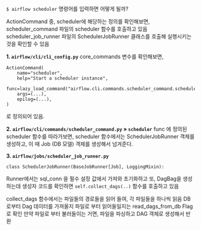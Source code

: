 `$ airflow scheduler` 명령어를 입력하면 어떻게 될까?

ActionCommand 중, scheduler에 해당하는 정의를 확인해보면,
scheduler_command 파일의 scheduler 함수를 호출하고 있음
scheduler_job_runner 파일의 SchedulerJobRunner 클래스를 호출해 실행시키는 것을 확인할 수 있음

**1. `airflow/cli/cli_config.py`**
core_commands 변수를 확인해보면,

```
ActionCommand(
    name="scheduler",
    help="Start a scheduler instance",
    func=lazy_load_command("airflow.cli.commands.scheduler_command.scheduler"),
    args=(...),
    epilog=(...),
)
```

로 정의되어 있음. 

**2. `airflow/cli/commands/scheduler_command.py` » `scheduler`**
func 에 정의된 scheduler 함수를 따라가보면, scheduler 함수에서는 SchedulerJobRunner 객체를 생성하고, 이 때 Job (DB 모델) 객체를 생성해서 넘겨준다.


**3. `airflow/jobs/scheduler_job_runner.py`**

```
class SchedulerJobRunner(BaseJobRunner[Job], LoggingMixin):
```

Runner에서는 sql_conn 을 필수 설정 값에서 가져와 초기화하고
또, DagBag을 생성하는데 생성자 코드를 확인하면 `self.collect_dags(..)` 함수를 호출하고 있음

collect_dags 함수에서는 파일들의 경로들을 읽어 들여, 각 파일들을 하나씩 읽음
DB로부터 Dag 데이터를 가져올지 파일로 부터 읽어들일지는 read_dags_from_db Flag로 확인
만약 파일로 부터 불러들이는 거면, 파일을 파싱하고 DAG 객체로 생성해서 반환
